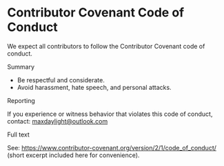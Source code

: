 # Contributor Covenant Code of Conduct

We expect all contributors to follow the Contributor Covenant code of conduct.

Summary

- Be respectful and considerate.
- Avoid harassment, hate speech, and personal attacks.

Reporting

If you experience or witness behavior that violates this code of conduct, contact: <maxdaylight@outlook.com>

Full text

See: <https://www.contributor-covenant.org/version/2/1/code_of_conduct/> (short excerpt included here for convenience).
